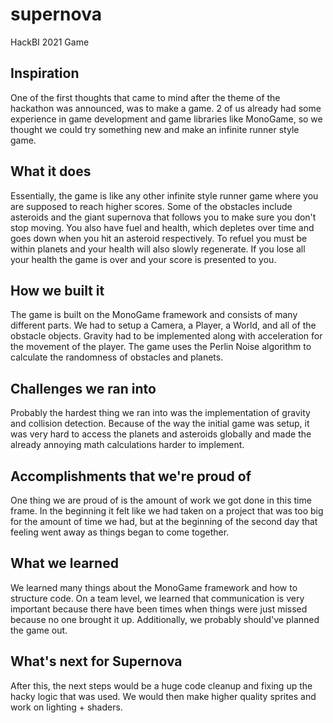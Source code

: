 # supernova
HackBI 2021 Game

## Inspiration
One of the first thoughts that came to mind after the theme of the hackathon was announced, was to make a game. 2 of us already had some experience in game development and game libraries like MonoGame, so we thought we could try something new and make an infinite runner style game.

## What it does
Essentially, the game is like any other infinite style runner game where you are supposed to reach higher scores. Some of the obstacles include asteroids and the giant supernova that follows you to make sure you don't stop moving. You also have fuel and health, which depletes over time and goes down when you hit an asteroid respectively. To refuel you must be within planets and your health will also slowly regenerate. If you lose all your health the game is over and your score is presented to you.

## How we built it
The game is built on the MonoGame framework and consists of many different parts. We had to setup a Camera, a Player, a World, and all of the obstacle objects. Gravity had to be implemented along with acceleration for the movement of the player. The game uses the Perlin Noise algorithm to calculate the randomness of obstacles and planets.

## Challenges we ran into
Probably the hardest thing we ran into was the implementation of gravity and collision detection. Because of the way the initial game was setup, it was very hard to access the planets and asteroids globally and made the already annoying math calculations harder to implement.

## Accomplishments that we're proud of
One thing we are proud of is the amount of work we got done in this time frame. In the beginning it felt like we had taken on a project that was too big for the amount of time we had, but at the beginning of the second day that feeling went away as things began to come together.

## What we learned
We learned many things about the MonoGame framework and how to structure code. On a team level, we learned that communication is very important because there have been times when things were just missed because no one brought it up. Additionally, we probably should've planned the game out.

## What's next for Supernova
After this, the next steps would be a huge code cleanup and fixing up the hacky logic that was used. We would then make higher quality sprites and work on lighting + shaders.
